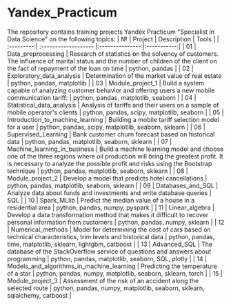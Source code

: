 # Yandex_Practicum

The repository contains training projects Yandex Practicum "Specialist in Data Science" on the following topics:
| №          | Project              | Description     | Tools       |
| :---------:| :------------------- |:---------------:|:-----------:|
| 01         | Data_preprocessing   | Research of statistics on the solvency of customers. The influence of marital status and the number of children of the client on the fact of repayment of the loan on time | python, pandas |
| 02         | Exploratory_data_analysis  | Determination of the market value of real estate | python, pandas, matplotlib |
| 03         | Module_project_1  | Build a system capable of analyzing customer behavior and offering users a new mobile communication tariff: | python, pandas, matplotlib, seaborn |
| 04         | Statistical_data_analysis  | Analysis of tariffs and their users on a sample of mobile operator's clients | python, pandas, scipy, matplotlib, seaborn |
| 05         | Introduction_to_machine_learning  | Building a mobile tariff selection model for a user | python, pandas, scipy, matplotlib, seaborn, sklearn |
| 06         | Supervised_Learning  | Bank customer churn forecast based on historical data | python, pandas, matplotlib, seaborn, sklearn |
| 07         | Machine_learning_in_business  | Build a machine learning model and choose one of the three regions where oil production will bring the greatest profit. It is necessary to analyze the possible profit and risks using the Bootstrap technique | python, pandas, matplotlib, seaborn, sklearn |
| 08         | Module_project_2  | Develop a model that predicts hotel cancellations | python, pandas, matplotlib, seaborn, sklearn |
| 09         | Databases_and_SQL | Analyze data about funds and investments and write database queries | SQL |
| 10         | Spark_MLlib | Predict the median value of a house in a residential area | python, pandas, numpy, pyspark |
| 11         | Linear_algebra | Develop a data transformation method that makes it difficult to recover personal information from customers |  python, pandas, numpy, sklearn |
| 12         | Numerical_methods | Model for determining the cost of cars based on technical characteristics, trim levels and historical data | python, pandas, time, matplotlib, sklearn, lightgbm, catboost |
| 13         | Advanced_SQL | The database of the StackOverflow service of questions and answers about programming | python, pandas, matplotlib, seaborn, SQL, plotly |
| 14         | Models_and_algorithms_in_machine_learning | Predicting the temperature of a star | python, pandas, numpy, matplotlib, seaborn, sklearn, torch |
| 15         | Module_project_3  | Assessment of the risk of an accident along the selected route  | python, pandas, numpy, matplotlib, seaborn, sklearn, sqlalchemy, catboost |
